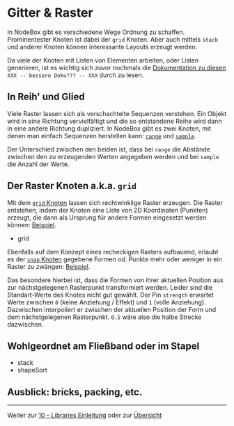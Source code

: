 # Gitter & Raster

In NodeBox gibt es verschiedene Wege Ordnung zu schaffen. Prominentester Knoten ist dabei der `grid` Knoten. Aber auch mittels `stack` und anderer Knoten können interessante Layouts erzeugt werden.

Da viele der Knoten mit Listen von Elementen arbeiten, oder Listen generieren, ist es wichtig sich zuvor nochmals die [Dokumentation zu diesen](00-grundlagen.md) `XXX -- bessere Doku??? -- XXX` durch zu lesen.

## In Reih' und Glied

Viele Raster lassen sich als verschachtelte Sequenzen verstehen. Ein Objekt wird in eine Richtung vervielfältigt und die so entstandene Reihe wird dann in eine andere Richtung dupliziert. In NodeBox gibt es zwei Knoten, mit denen man einfach Sequenzen herstellen kann: [`range`](https://nodebox.live/reference/range) und [`sample`](https://nodebox.live/reference/sample).

Der Unterschied zwischen den beiden ist, dass bei `range` die Abstände zwischen den zu erzeugenden Werten angegeben werden und bei `sample` die Anzahl der Werte.

## Der Raster Knoten a.k.a. `grid`

Mit dem [`grid` Knoten](https://nodebox.live/reference/grid) lassen sich rechtwinklige Raster erzeugen. Die Raster entstehen, indem der Knoten eine Liste von 2D Koordinaten (Punkten) erzeugt, die dann als Ursprung für andere Formen eingesetzt werden können: [Beispiel](https://nodebox.live/reference/grid).

- grid

Ebenfalls auf dem Konzept eines recheckigen Rasters aufbauend, erlaubt es der [`snap` Knoten](https://nodebox.live/reference/snap) gegebene Formen od. Punkte mehr oder weniger in ein Raster zu zwängen: [Beispiel](https://nodebox.live/reference/snap).

Das besondere hierbei ist, dass die Formen von ihrer aktuellen Position aus zur nächstgelegenen Rasterpunkt transformiert werden. Leider sind die Standart-Werte des Knotes nicht gut gewählt. Der Pin `strength` erwartet Werte zwischen `0` (keine Anziehung / Effekt) und `1` (volle Anziehung). Dazwischen interpoliert er zwischen der aktuellen Position der Form und dem nächstgelegenen Rasterpunkt. `0.5` wäre also die halbe Strecke dazwischen.

## Wohlgeordnet am Fließband oder im Stapel

- stack
- shapeSort

## Ausblick: bricks, packing, etc.

---

Weiter zur [10 – Libraries Einleitung](10-libraries.md) oder zur [Übersicht](readme.md)
